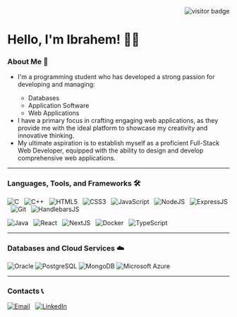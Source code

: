 <div align="right">
  <img src="https://visitor-badge.laobi.icu/badge?page_id=IbrahemElsawy" alt="visitor badge"/>
</div>
<h1>Hello, I'm Ibrahem! 👋🙂</h1>
<div>
  <h3>About Me 🚀</h3>
  <ul>
    <li>I'm a programming student who has developed a strong passion for developing and managing:</li>
    <ul>
      <li>Databases</li>
      <li>Application Software</li>
      <li>Web Applications</li>
    </ul>
    <li>I have a primary focus in crafting engaging web applications, as they provide me with the ideal platform to showcase my creativity and innovative thinking.</li>
    <li>My ultimate aspiration is to establish myself as a proficient Full-Stack Web Developer, equipped with the ability to design and develop comprehensive web applications.</li>
  </ul>
  <hr>
  <h3>Languages, Tools, and Frameworks 🛠️</h3>
  
  ![C](https://img.shields.io/badge/C-1974D2.svg?style=for-the-badge&logo=c&logoColor=%23FFFFFF)
  &nbsp;
  ![C++](https://img.shields.io/badge/C%2B%2B-1974D2.svg?style=for-the-badge&logo=cplusplus&logoColor=%23FFFFFF)
  &nbsp;
  ![HTML5](https://img.shields.io/badge/HTML5-1974D2.svg?style=for-the-badge&logo=html5&logoColor=%23E34F26)
  &nbsp;
  ![CSS3](https://img.shields.io/badge/CSS3-1974D2.svg?style=for-the-badge&logo=css3&logoColor=%231572B6)
  &nbsp;
  ![JavaScript](https://img.shields.io/badge/JavaScript-1974D2.svg?style=for-the-badge&logo=javascript&logoColor=%23F7DF1E)
  &nbsp;
  ![NodeJS](https://img.shields.io/badge/Node.js-1974D2.svg?style=for-the-badge&logo=nodedotjs&logoColor=%23339933)
  &nbsp;
  ![ExpressJS](https://img.shields.io/badge/Express.js-1974D2.svg?style=for-the-badge&logo=express&logoColor=%23000000)
  &nbsp;
  ![Git](https://img.shields.io/badge/Git-1974D2.svg?style=for-the-badge&logo=git&logoColor=%23F05032)
  &nbsp;
  ![HandlebarsJS](https://img.shields.io/badge/Handlebars.js-1974D2.svg?style=for-the-badge&logo=handlebarsdotjs&logoColor=%23000000)

  ![Java](https://img.shields.io/badge/Java-1974D2.svg?style=for-the-badge&logo=java)
  &nbsp;
  ![React](https://img.shields.io/badge/React-1974D2.svg?style=for-the-badge&logo=react&logoColor=%2361DAFB)
  &nbsp;
  ![NextJS](https://img.shields.io/badge/Next.js-1974D2.svg?style=for-the-badge&logo=nextdotjs&logoColor=%23000000)
  &nbsp;
  ![Docker](https://img.shields.io/badge/Docker-1974D2.svg?style=for-the-badge&logo=docker&logoColor=%232496ED)
  &nbsp;
  ![TypeScript](https://img.shields.io/badge/TypeScript-1974D2.svg?style=for-the-badge&logo=typescript&logoColor=%233178C6)
  <!-- 
    TODO:
    Add this at the end of the semester:
    ![Swift](https://img.shields.io/badge/Swift-1974D2.svg?style=for-the-badge&logo=swift&logoColor=%23F05138)
  -->
  <hr>
  <h3>Databases and Cloud Services ☁️</h3>
  
  ![Oracle](https://img.shields.io/badge/Oracle-1974D2.svg?style=for-the-badge)
  ![PostgreSQL](https://img.shields.io/badge/PostgreSQL-1974D2.svg?style=for-the-badge)
  ![MongoDB](https://img.shields.io/badge/MongoDB-1974D2.svg?style=for-the-badge&logo=mongodb&logoColor=%2347A248)
  ![Microsoft Azure](https://img.shields.io/badge/Microsoft_Azure-1974D2.svg?style=for-the-badge)
  <!-- 
    TODO:
    Add this at the end of the semester:
    ![Amazon AWS](https://img.shields.io/badge/Amazon_AWS-1974D2.svg?style=for-the-badge&logo=amazonaws&logoColor=%23232F3E)
  -->
  <hr>
  <h3>Contacts 📞</h3>

  [![Email](https://img.shields.io/badge/Outlook-1974D2.svg?style=for-the-badge)](mailto:ibrahem_e@hotmail.com)
  &nbsp;
  [![LinkedIn](https://img.shields.io/badge/LinkedIn-1974D2.svg?style=for-the-badge&logo=linkedin&logoColor=%230A66C2)](https://www.linkedin.com/in/ielsawy/)
  &nbsp;
</div>
